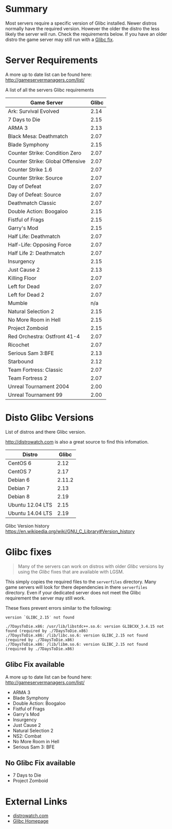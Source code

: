 # Summary
Most servers require a specific version of Glibc installed. Newer distros normally have the required version. However the older the distro the less likely the server will run. Check the requirements below. If you have an older distro the game server may still run with a [Glibc fix](#glibc-fixes).

Server Requirements
===================
A more up to date list can be found here:
http://gameservermanagers.com/list/

A list of all the servers Glibc requirements

| Game Server                      | Glibc   |
|----------------------------------|---------|
| Ark: Survival Evolved            | 2.14    |
| 7 Days to Die                    | 2.15    |
| ARMA 3                           | 2.13    |
| Black Mesa: Deathmatch           | 2.07    |
| Blade Symphony                   | 2.15    |
| Counter Strike: Condition Zero   | 2.07    |
| Counter Strike: Global Offensive | 2.07    |
| Counter Strike 1.6               | 2.07    |
| Counter Strike: Source           | 2.07    |
| Day of Defeat                    | 2.07    |
| Day of Defeat: Source            | 2.07    |
| Deathmatch Classic               | 2.07    |
| Double Action: Boogaloo          | 2.15    |
| Fistful of Frags                 | 2.15    |
| Garry's Mod                      | 2.15    |
| Half Life: Deathmatch            | 2.07    |
| Half-Life: Opposing Force        | 2.07    |
| Half Life 2: Deathmatch          | 2.07    |
| Insurgency                       | 2.15    |
| Just Cause 2                     | 2.13    |
| Killing Floor                    | 2.07    |
| Left for Dead                    | 2.07    |
| Left for Dead 2                  | 2.07    |
| Mumble                           | n/a     |
| Natural Selection 2              | 2.15    |
| No More Room in Hell             | 2.15    |
| Project Zomboid                  | 2.15    |
| Red Orchestra: Ostfront 41-4     | 2.07    |
| Ricochet                         | 2.07    |
| Serious Sam 3:BFE                | 2.13    |
| Starbound                        | 2.12    |
| Team Fortress: Classic           | 2.07    |
| Team Fortress 2                  | 2.07    |
| Unreal Tournament 2004           | 2.00    |
| Unreal Tournament 99             | 2.00    |

Disto Glibc Versions
====================

List of distros and there Glibc version. 

http://distrowatch.com is also a great source to find this infomation.

| Distro           | Glibc   |
|------------------|---------|
| CentOS 6         | 2.12    |
| CentOS 7         | 2.17    |
| Debian 6         | 2.11.2  |
| Debian 7         | 2.13    |
| Debian 8         | 2.19    |
| Ubuntu 12.04 LTS | 2.15    |
| Ubuntu 14.04 LTS | 2.19    |

Glibc Version history https://en.wikipedia.org/wiki/GNU_C_Library#Version_history

Glibc fixes
===========

> Many of the servers can work on distros with older _Glibc_ versions by using the _Glibc_ fixes that are available with LGSM. 

This simply copies the required files to the `serverfiles` directory. Many game servers will look for there dependencies in there `serverfiles` directory. Even if your dedicated server does not meet the Glibc requirement the server may still work.

These fixes prevent errors similar to the following:
```
version `GLIBC_2.15′ not found
```   
```
./7DaysToDie.x86: /usr/lib/libstdc++.so.6: version GLIBCXX_3.4.15 not found (required by ./7DaysToDie.x86)
./7DaysToDie.x86: /lib/libc.so.6: version GLIBC_2.15 not found (required by ./7DaysToDie.x86)
./7DaysToDie.x86: /lib/libm.so.6: version GLIBC_2.15 not found (required by ./7DaysToDie.x86)
```

Glibc Fix available
-------------------
A more up to date list can be found here:
http://gameservermanagers.com/list/

-   ARMA 3
-   Blade Symphony
-   Double Action: Boogaloo
-   Fistful of Frags
-   Garry's Mod
-   Insurgency
-   Just Cause 2
-   Natural Selection 2
-   NS2: Combat
-   No More Room in Hell
-   Serious Sam 3: BFE

No Glibc Fix available
----------------------
- 7 Days to Die
- Project Zomboid

External Links
==============

* [distrowatch.com](http://distrowatch.com/)
* [Glibc Homepage](http://www.gnu.org/software/libc/) 